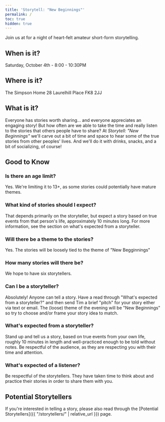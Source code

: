 ```yaml
---
title: 'Storytell: "New Beginnings"'
permalink: /
toc: true
hidden: true
---
```


Join us at for a night of heart-felt amateur short-form storytelling.

## When is it?
Saturday, October 4th - 8:00 - 10:30PM

## Where is it?
The Simpson Home
28 Laurelhill Place
FK8 2JJ

## What is it?
Everyone has stories worth sharing... and everyone appreciates an engaging story! But how often are we able to take the time and really listen to the stories that others people have to share?
At *Storytell: "New Beginnings"* we'll carve out a bit of time and space to hear some of the true stories from other peoples' lives. And we'll do it with drinks, snacks, and a bit of socializing, of course!

## Good to Know

### Is there an age limit?
Yes. We're limiting it to 13+, as some stories could potentially have mature themes.

### What kind of stories should I expect?
That depends primarily on the storyteller, but expect a story based on true events from that person's life, approximately 10 minutes long. For more information, see the section on what's expected from a storyteller.

### Will there be a theme to the stories?
Yes. The stories will be loosely tied to the theme of "New Begginnings"

### How many stories will there be?
We hope to have six storytellers.

### Can I be a storyteller?
Absolutely! Anyone can tell a story. Have a read through "What's expected from a storyteller?" and then send Tim a brief "pitch" for your story either via text or email. The (loose) theme of the evening will be "New Beginnings" so try to choose and/or frame your story idea to match.

### What's expected from a storyteller?
Stand up and tell us a story, based on true events from your own life, roughly 10 minutes in length and well-practiced enough to be told without notes. Be respectful of the audience, as they are respecting you with their time and attention.

### What's expected of a listener?
Be respectful of the storytellers. They have taken time to think about and practice their stories in order to share them with you.

## Potential Storytellers
If you're interested in telling a story, please also read through the [Potential Storytellers]({{ "/storytellers/" | relative_url }}) page.
